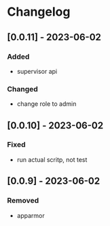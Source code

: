 # Changelog

## [0.0.11] - 2023-06-02

### Added

- supervisor api

### Changed

- change role to admin

## [0.0.10] - 2023-06-02

### Fixed

- run actual scritp, not test

## [0.0.9] - 2023-06-02

### Removed

- apparmor
